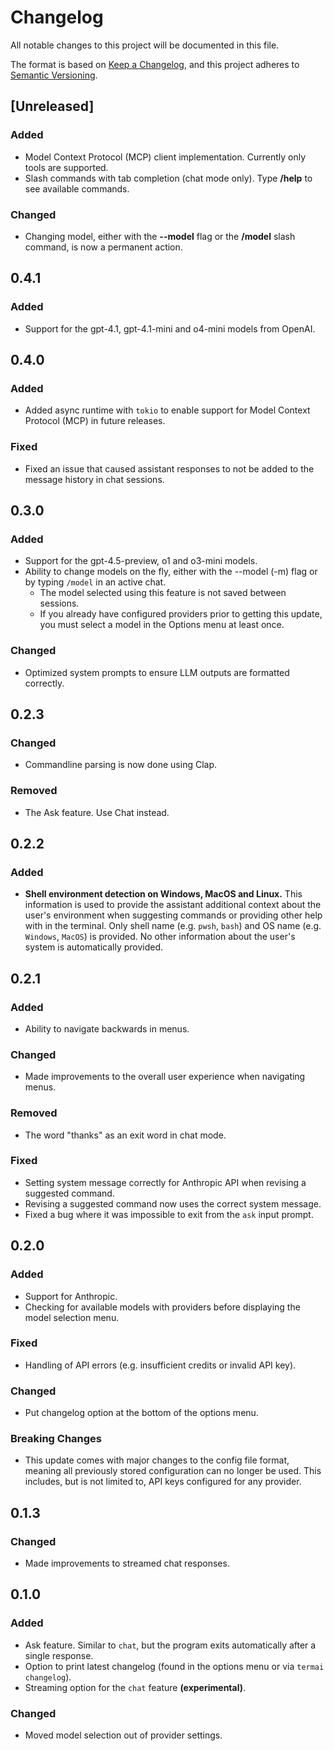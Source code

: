 # Changelog

All notable changes to this project will be documented in this file.

The format is based on [Keep a Changelog](https://keepachangelog.com/en/1.1.0/),
and this project adheres to [Semantic Versioning](https://semver.org/spec/v2.0.0.html).

## [Unreleased]

### Added

- Model Context Protocol (MCP) client implementation. Currently only tools are supported.
- Slash commands with tab completion (chat mode only). Type **/help** to see available commands.

### Changed

- Changing model, either with the **--model** flag or the **/model** slash command, is now a permanent action.

## 0.4.1

### Added

- Support for the gpt-4.1, gpt-4.1-mini and o4-mini models from OpenAI.

## 0.4.0

### Added

- Added async runtime with `tokio` to enable support for Model Context Protocol (MCP) in future releases.

### Fixed

- Fixed an issue that caused assistant responses to not be added to the message history in chat sessions.

## 0.3.0

### Added

- Support for the gpt-4.5-preview, o1 and o3-mini models.
- Ability to change models on the fly, either with the --model (-m) flag or by typing `/model` in an active chat.
   - The model selected using this feature is not saved between sessions.
   - If you already have configured providers prior to getting this update, you must select a model in the Options menu at least once.

### Changed
- Optimized system prompts to ensure LLM outputs are formatted correctly.

## 0.2.3

### Changed
- Commandline parsing is now done using Clap.

### Removed
- The Ask feature. Use Chat instead.

## 0.2.2

### Added

- **Shell environment detection on Windows, MacOS and Linux.** This information is used to provide the assistant additional context about the user's environment when suggesting commands or providing other help with in the terminal. Only shell name (e.g. `pwsh`, `bash`) and OS name (e.g. `Windows`, `MacOS`) is provided. No other information about the user's system is automatically provided.

## 0.2.1

### Added
- Ability to navigate backwards in menus.

### Changed
- Made improvements to the overall user experience when navigating menus.

### Removed
- The word "thanks" as an exit word in chat mode.

### Fixed
- Setting system message correctly for Anthropic API when revising a suggested command.
- Revising a suggested command now uses the correct system message.
- Fixed a bug where it was impossible to exit from the `ask` input prompt.

## 0.2.0

### Added
- Support for Anthropic.
- Checking for available models with providers before displaying the model selection menu.

### Fixed
- Handling of API errors (e.g. insufficient credits or invalid API key).

### Changed
- Put changelog option at the bottom of the options menu.

### Breaking Changes
- This update comes with major changes to the config file format, meaning all previously stored configuration can no longer be used. This includes, but is not limited to, API keys configured for any provider.

## 0.1.3 

### Changed
- Made improvements to streamed chat responses.

## 0.1.0

### Added
- Ask feature. Similar to `chat`, but the program exits automatically after a single response.
- Option to print latest changelog (found in the options menu or via `termai changelog`).
- Streaming option for the `chat` feature **(experimental)**.

### Changed
- Moved model selection out of provider settings.
